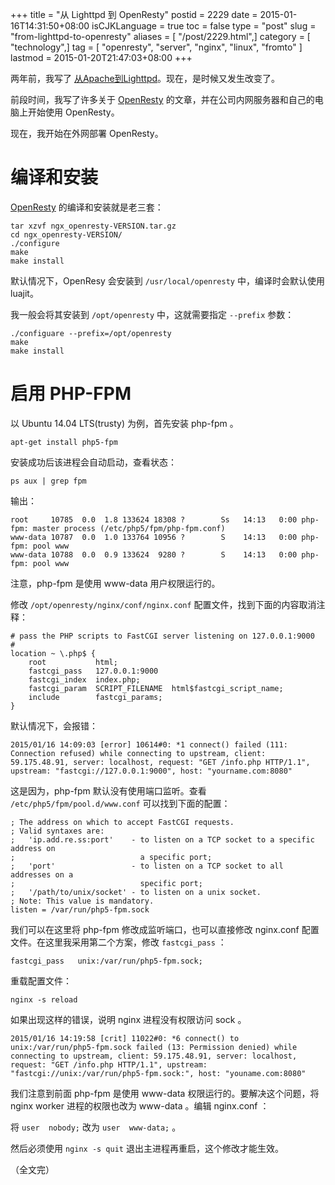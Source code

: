 +++
title = "从 Lighttpd 到 OpenResty"
postid = 2229
date = 2015-01-16T14:31:50+08:00
isCJKLanguage = true
toc = false
type = "post"
slug = "from-lighttpd-to-openresty"
aliases = [ "/post/2229.html",]
category = [ "technology",]
tag = [ "openresty", "server", "nginx", "linux", "fromto" ]
lastmod = 2015-01-20T21:47:03+08:00
+++


两年前，我写了 [从Apache到Lighttpd][1]。现在，是时候又发生改变了。

前段时间，我写了许多关于 [OpenResty][2] 的文章，并在公司内网服务器和自己的电脑上开始使用 OpenResty。

现在，我开始在外网部署 OpenResty。

# 编译和安装

[OpenResty][3] 的编译和安装就是老三套：

``` shell
tar xzvf ngx_openresty-VERSION.tar.gz
cd ngx_openresty-VERSION/
./configure
make
make install
```

默认情况下，OpenResy 会安装到 `/usr/local/openresty` 中，编译时会默认使用 luajit。 <!--more-->

我一般会将其安装到 `/opt/openresty` 中，这就需要指定 `--prefix` 参数：

``` shell
./configuare --prefix=/opt/openresty
make
make install
```

# 启用 PHP-FPM

以 Ubuntu 14.04 LTS(trusty) 为例，首先安装 php-fpm 。

	apt-get install php5-fpm

安装成功后该进程会自动启动，查看状态：

	ps aux | grep fpm

输出：

	root     10785  0.0  1.8 133624 18308 ?        Ss   14:13   0:00 php-fpm: master process (/etc/php5/fpm/php-fpm.conf)
	www-data 10787  0.0  1.0 133764 10956 ?        S    14:13   0:00 php-fpm: pool www
	www-data 10788  0.0  0.9 133624  9280 ?        S    14:13   0:00 php-fpm: pool www

注意，php-fpm 是使用 www-data 用户权限运行的。

修改 `/opt/openresty/nginx/conf/nginx.conf` 配置文件，找到下面的内容取消注释：

	# pass the PHP scripts to FastCGI server listening on 127.0.0.1:9000
	#
	location ~ \.php$ {
		root           html;
		fastcgi_pass   127.0.0.1:9000
		fastcgi_index  index.php;
		fastcgi_param  SCRIPT_FILENAME  html$fastcgi_script_name;
		include        fastcgi_params;
	}

默认情况下，会报错：

	2015/01/16 14:09:03 [error] 10614#0: *1 connect() failed (111: Connection refused) while connecting to upstream, client: 59.175.48.91, server: localhost, request: "GET /info.php HTTP/1.1", upstream: "fastcgi://127.0.0.1:9000", host: "yourname.com:8080"

这是因为，php-fpm 默认没有使用端口监听。查看 `/etc/php5/fpm/pool.d/www.conf` 可以找到下面的配置：

	; The address on which to accept FastCGI requests.
	; Valid syntaxes are:
	;   'ip.add.re.ss:port'    - to listen on a TCP socket to a specific address on
	;                            a specific port;
	;   'port'                 - to listen on a TCP socket to all addresses on a
	;                            specific port;
	;   '/path/to/unix/socket' - to listen on a unix socket.
	; Note: This value is mandatory.
	listen = /var/run/php5-fpm.sock

我们可以在这里将 php-fpm 修改成监听端口，也可以直接修改 nginx.conf 配置文件。在这里我采用第二个方案，修改 `fastcgi_pass` ：

 	fastcgi_pass   unix:/var/run/php5-fpm.sock;

重载配置文件：

	nginx -s reload

如果出现这样的错误，说明 nginx 进程没有权限访问 sock 。

	2015/01/16 14:19:58 [crit] 11022#0: *6 connect() to unix:/var/run/php5-fpm.sock failed (13: Permission denied) while connecting to upstream, client: 59.175.48.91, server: localhost, request: "GET /info.php HTTP/1.1", upstream: "fastcgi://unix:/var/run/php5-fpm.sock:", host: "youname.com:8080"

我们注意到前面 php-fpm 是使用 www-data 权限运行的。要解决这个问题，将 nginx worker 进程的权限也改为 www-data 。编辑 nginx.conf ：

将 `user  nobody;` 改为 `user  www-data;` 。

然后必须使用 `nginx -s quit` 退出主进程再重启，这个修改才能生效。

（全文完）

[1]: https://blog.zengrong.net/post/1786.html
[2]: https://blog.zengrong.net/tag/openresty/
[3]: http://openresty.org/
